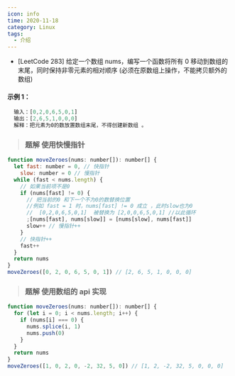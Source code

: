 ```yaml
---
icon: info
time: 2020-11-18
category: Linux
tags:
  - 介绍
---
```


- [LeetCode 283] 给定一个数组 nums，编写一个函数将所有 0 移动到数组的末尾，同时保持非零元素的相对顺序 (必须在原数组上操作，不能拷贝额外的数组)

#### 示例 1：

```js
  输入：[0,2,0,6,5,0,1]
  输出：[2,6,5,1,0,0,0]
  解释：把元素为0的数放置数组末尾，不得创建新数组 。
```

> ### 题解 使用快慢指针

```js
function moveZeroes(nums: number[]): number[] {
  let fast: number = 0, // 快指针
    slow: number = 0 // 慢指针
  while (fast < nums.length) {
    // 如果当前项不是0
    if (nums[fast] != 0) {
      // 把当前的0 和下一个不为0的数替换位置
      //例如 fast = 1 时，nums[fast] != 0 成立 ，此时slow也为0
      //  [0,2,0,6,5,0,1]  被替换为 [2,0,0,6,5,0,1] //以此循环
      ;[nums[fast], nums[slow]] = [nums[slow], nums[fast]]
      slow++ // 慢指针++
    }
    // 快指针++
    fast++
  }
  return nums
}
moveZeroes([0, 2, 0, 6, 5, 0, 1]) // [2, 6, 5, 1, 0, 0, 0]
```

> ### 题解 使用数组的 api 实现

```js
function moveZeroes(nums: number[]): number[] {
  for (let i = 0; i < nums.length; i++) {
    if (nums[i] === 0) {
      nums.splice(i, 1)
      nums.push(0)
    }
  }
  return nums
}
moveZeroes([1, 0, 2, 0, -2, 32, 5, 0]) // [1, 2, -2, 32, 5, 0, 0, 0]
```
